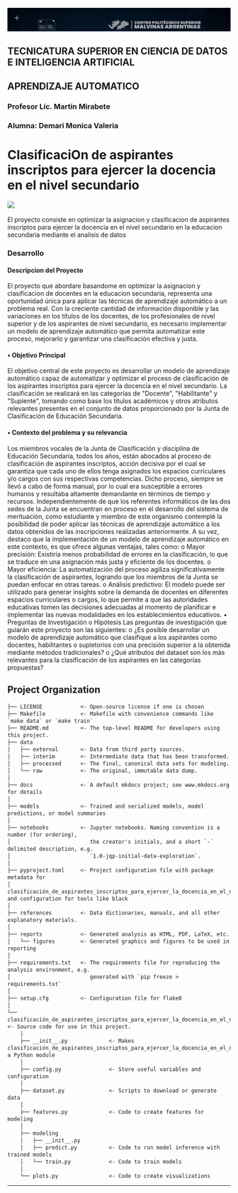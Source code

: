 ![Alt text](image.png)
## TECNICATURA SUPERIOR EN CIENCIA DE DATOS E INTELIGENCIA ARTIFICIAL
## APRENDIZAJE AUTOMATICO
### Profesor Lic. Martin Mirabete
### Alumna: Demari Monica Valeria
# ClasificaciOn de aspirantes inscriptos para ejercer la docencia en el nivel secundario

<a target="_blank" href="https://cookiecutter-data-science.drivendata.org/">
    <img src="https://img.shields.io/badge/CCDS-Project%20template-328F97?logo=cookiecutter" />
</a>

El proyecto consiste en optimizar la asignacion y clasificacion de aspirantes inscriptos para ejercer la docencia en el nivel secundario en la educacion secundaria mediante el analisis de datos
### Desarrollo
 #### 	Descripcion del Proyecto
El proyecto que abordare basandome en optimizar la asignacion y clasificacion de docentes en la educacion secundaria, representa una oportunidad única para aplicar las técnicas de aprendizaje automático a un problema real.
Con la creciente cantidad de información disponible y las variaciones en los títulos de los docentes, de los profesionales de nivel superior y de los aspirantes de nivel secundario, es necesario implementar un modelo de aprendizaje automático que permita automatizar este proceso, mejorarlo y garantizar una clasificación efectiva y justa.
#### •	Objetivo Principal
El objetivo central de este proyecto es desarrollar un modelo de aprendizaje automático capaz de automatizar y optimizar el proceso de clasificación de los aspirantes inscriptos para ejercer la docencia en el nivel secundario. La clasificación se realizará en las categorías de "Docente", "Habilitante" y "Suplente", tomando como base los títulos académicos y otros atributos relevantes presentes en el conjunto de datos proporcionado por la Junta de Clasificación de Educación Secundaria.
#### •	Contexto del problema y su relevancia
Los miembros vocales de la Junta de Clasificación y disciplina de Educación Secundaria, todos los años, están abocados al proceso de clasificación de aspirantes inscriptos, acción decisiva por el cual se garantiza que cada uno de ellos tenga asignados los espacios curriculares y/o cargos con sus respectivas competencias. Dicho proceso, siempre se llevó a cabo de forma manual, por lo cual era susceptible a errores humanos y resultaba altamente demandante en términos de tiempo y recursos.
Independientemente de que los referentes informáticos de las dos sedes de la Junta se encuentran en proceso en el desarrollo del sistema de merituación, como estudiante y miembro de este organismo contemplé la posibilidad de poder aplicar las técnicas de aprendizaje automático a los datos obtenidos de las inscripciones realizadas anteriormente. 
A su vez, destaco que la implementación de un modelo de aprendizaje automático en este contexto, es que ofrece algunas ventajas, tales como: 
o	Mayor precisión: Existiría menos probabilidad de errores en la clasificación, lo que se traduce en una asignación más justa y eficiente de los docentes.
o	Mayor eficiencia: La automatización del proceso agiliza significativamente la clasificación de aspirantes, logrando que los miembros de la Junta se puedan enfocar en otras tareas.
o	Análisis predictivo: El modelo puede ser utilizado para generar insights sobre la demanda de docentes en diferentes espacios curriculares o cargos, lo que permite a que las autoridades educativas tomen las decisiones adecuadas al momento de planificar e implementar las nuevas modalidades en los establecimientos educativos.
•	Preguntas de Investigación o Hipótesis
Las preguntas de investigación que guiarán este proyecto son las siguientes:
o	¿Es posible desarrollar un modelo de aprendizaje automático que clasifique a los aspirantes como docentes, habilitantes o supletorios con una precisión superior a la obtenida mediante métodos tradicionales? 
o	¿Qué atributos del dataset son los más relevantes para la clasificación de los aspirantes en las categorías propuestas? 

## Project Organization

```
├── LICENSE            <- Open-source license if one is chosen
├── Makefile           <- Makefile with convenience commands like `make data` or `make train`
├── README.md          <- The top-level README for developers using this project.
├── data
│   ├── external       <- Data from third party sources.
│   ├── interim        <- Intermediate data that has been transformed.
│   ├── processed      <- The final, canonical data sets for modeling.
│   └── raw            <- The original, immutable data dump.
│
├── docs               <- A default mkdocs project; see www.mkdocs.org for details
│
├── models             <- Trained and serialized models, model predictions, or model summaries
│
├── notebooks          <- Jupyter notebooks. Naming convention is a number (for ordering),
│                         the creator's initials, and a short `-` delimited description, e.g.
│                         `1.0-jqp-initial-data-exploration`.
│
├── pyproject.toml     <- Project configuration file with package metadata for 
│                         clasificación_de_aspirantes_inscriptos_para_ejercer_la_docencia_en_el_nivel_secundario and configuration for tools like black
│
├── references         <- Data dictionaries, manuals, and all other explanatory materials.
│
├── reports            <- Generated analysis as HTML, PDF, LaTeX, etc.
│   └── figures        <- Generated graphics and figures to be used in reporting
│
├── requirements.txt   <- The requirements file for reproducing the analysis environment, e.g.
│                         generated with `pip freeze > requirements.txt`
│
├── setup.cfg          <- Configuration file for flake8
│
└── clasificación_de_aspirantes_inscriptos_para_ejercer_la_docencia_en_el_nivel_secundario   <- Source code for use in this project.
    │
    ├── __init__.py             <- Makes clasificación_de_aspirantes_inscriptos_para_ejercer_la_docencia_en_el_nivel_secundario a Python module
    │
    ├── config.py               <- Store useful variables and configuration
    │
    ├── dataset.py              <- Scripts to download or generate data
    │
    ├── features.py             <- Code to create features for modeling
    │
    ├── modeling                
    │   ├── __init__.py 
    │   ├── predict.py          <- Code to run model inference with trained models          
    │   └── train.py            <- Code to train models
    │
    └── plots.py                <- Code to create visualizations
```

--------

